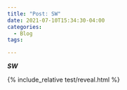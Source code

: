 ```yaml
---
title: "Post: SW"
date: 2021-07-10T15:34:30-04:00
categories:
  - Blog
tags:

---
```


***SW***

{% include_relative test/reveal.html %}


